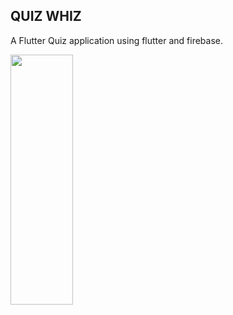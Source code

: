 ## QUIZ WHIZ

A Flutter Quiz application using flutter and firebase.

<img src="https://github.com/vibhutipatel222/Quiz-Whiz/blob/master/quiz_video.gif" width="100" height="400" />
